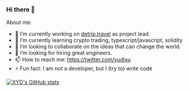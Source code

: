 ### Hi there 👋

About me:

- 🔭 I’m currently working on [detrip.travel](https://detrip.travel) as project lead.
- 🌱 I’m currently learning crypto trading, typescript/javascript, solidity
- 👯 I’m looking to collaborate on the ideas that can change the world.
- 🤔 I’m looking for hiring great engineers.
- 📫 How to reach me: https://twitter.com/yudixu
- ⚡ Fun fact: I am not a developer, but I (try to) write code

[![XYD's GitHub stats](https://github-readme-stats-one-navy.vercel.app/api?username=xyd945)](https://github.com/xyd945/github-readme-stats)
